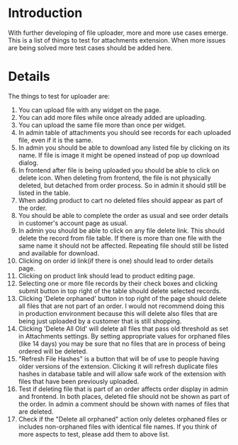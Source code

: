 # Introduction #

With further developing of file uploader, more and more use cases emerge. This is a list of things to test for attachments extension. When more issues are being solved more test cases should be added here.


# Details #

The things to test for uploader are:
  1. You can upload file with any widget on the page.
  1. You can add more files while once already added are uploading.
  1. You can upload the same file more than once per widget.
  1. In admin table of attachments you should see records for each uploaded file, even if it is the same.
  1. In admin you should be able to download any listed file by clicking on its name. If file is image it might be opened instead of pop up download dialog.
  1. In frontend after file is being uploaded you should be able to click on delete icon. When deleting from frontend, the file is not physically deleted, but detached from order process. So in admin it should still be listed in the table.
  1. When adding product to cart no deleted files should appear as part of the order.
  1. You should be able to complete the order as usual and see order details in customer's account page as usual.
  1. In admin you should be able to click on any file delete link. This should delete the record from file table. If there is more than one file with the same name it should not be affected. Repeating file should still be listed and available for download.
  1. Clicking on order id link(if there is one) should lead to order details page.
  1. Clicking on product link should lead to product editing page.
  1. Selecting one or more file records by their check boxes and clicking submit button in top right of the table should delete selected records.
  1. Clicking 'Delete orphaned' button in top right of the page should delete all files that are not part of an order. I would not recommend doing this in production environment because this will delete also files that are being just uploaded by a customer that is still shopping.
  1. Clicking 'Delete All Old' will delete all files that pass old threshold as set in Attachments settings. By setting appropriate values for orphaned files (like 14 days) you may be sure that no files that are in process of being ordered will be deleted.
  1. "Refresh File Hashes" is a button that will be of use to people having older versions of the extension. Clicking it will refresh duplicate files hashes in database table and will allow safe work of the extension with files that have been previously uploaded.
  1. Test if deleting file that is part of an order affects order display in admin and frontend. In both places, deleted file should not be shown as part of the order. In admin a comment should be shown with names of files that are deleted.
  1. Check if the "Delete all orphaned" action only deletes orphaned files or includes non-orphaned files with identical file names.
If you think of more aspects to test, please add them to above list.